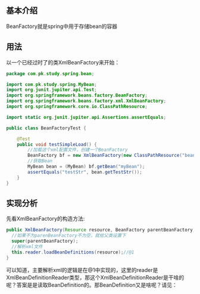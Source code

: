 ## 基本介绍

BeanFactory就是spring中用于存储bean的容器

## 用法

以一个已经过时了的类XmlBeanFactory来开始：

```java
package com.pk.study.spring.bean;

import com.pk.study.spring.MyBean;
import org.junit.jupiter.api.Test;
import org.springframework.beans.factory.BeanFactory;
import org.springframework.beans.factory.xml.XmlBeanFactory;
import org.springframework.core.io.ClassPathResource;

import static org.junit.jupiter.api.Assertions.assertEquals;

public class BeanFactoryTest {

    @Test
    public void testSimpleLoad() {
      	//加载这个xml配置文件，创建一个BeanFactory
        BeanFactory bf = new XmlBeanFactory(new ClassPathResource("beanFactory.xml"));
      	//获取Bean
        MyBean bean = (MyBean) bf.getBean("myBean");
        assertEquals("testStr", bean.getTestStr());
    }
}
```

## 实现分析

先看XmlBeanFactory的构造方法:

```java
public XmlBeanFactory(Resource resource, BeanFactory parentBeanFactory) throws BeansException {
  //如果不为parenBeanFactory不为空，就给父类设置下
  super(parentBeanFactory);
  //解析xml文件
  this.reader.loadBeanDefinitions(resource);//@1
}
```

可以知道，主要解析xml的逻辑是在@1中实现的，这里的reader是XmlBeanDefinitionReader类型，那这个XmlBeanDefinitionReader是干啥的呢？答案是是读取BeanDefinition的。那BeanDefinition又是啥呢？请见：

